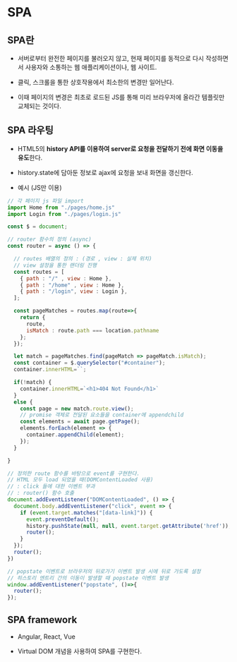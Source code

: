 # SPA

## SPA란

- 서버로부터 완전한 페이지를 불러오지 않고, 현재 페이지를 동적으로 다시 작성하면서 사용자와 소통하는 웹 애플리케이션이나, 웹 사이트.

- 클릭, 스크롤을 통한 상호작용에서 최소한의 변경만 일어난다.

- 이때 페이지의 변경은 최초로 로드된 JS를 통해 미리 브라우저에 올라간 템플릿만 교체되는 것이다.

## SPA 라우팅

- HTML5의 **history API를 이용하여 server로 요청을 전달하기 전에 화면 이동을 유도**한다.

- history.state에 담아둔 정보로 ajax에 요청을 보내 화면을 갱신한다.

- 예시 (JS만 이용)

```js
// 각 페이지 js 파일 import
import Home from "./pages/home.js"
import Login from "./pages/login.js"

const $ = document;

// router 함수의 정의 (async)
const router = async () => {

  // routes 배열의 정의 : (경로 , view : 실제 위치)
  // view 설정을 통한 랜더링 진행
  const routes = [
    { path : "/" , view : Home },
    { path : "/home" , view : Home },
    { path : "/login", view : Login },
  ];

  const pageMatches = routes.map(route=>{
    return {
      route,
      isMatch : route.path === location.pathname
    };
  });

  let match = pageMatches.find(pageMatch => pageMatch.isMatch);
  const container = $.querySelector("#container");
  container.innerHTML=``;

  if(!match) {
    container.innerHTML=`<h1>404 Not Found</h1>`
  }
  else {
    const page = new match.route.view();
    // promise 객체로 전달된 요소들을 container에 appendchild
    const elements = await page.getPage();
    elements.forEach(element => {
      container.appendChild(element);
    });
  }

}

// 정의한 route 함수를 바탕으로 event를 구현한다.
// HTML 모두 load 되었을 때(DOMContentLoaded 사용)
// : click 들에 대한 이벤트 부과
// : router() 함수 호출
document.addEventListener("DOMContentLoaded", () => {
  document.body.addEventListener("click", event => {
    if (event.target.matches("[data-link]")) {
      event.preventDefault();
      history.pushState(null, null, event.target.getAttribute('href'));
      router();
    }
  });
  router();
})

// popstate 이벤트로 브라우저의 뒤로가기 이벤트 발생 시에 뒤로 가도록 설정
// 히스토리 엔트리 간의 이동이 발생할 때 popstate 이벤트 발생
window.addEventListener("popstate", ()=>{
  router();
});
```

## SPA framework

- Angular, React, Vue 

- Virtual DOM 개념을 사용하여 SPA를 구현한다.